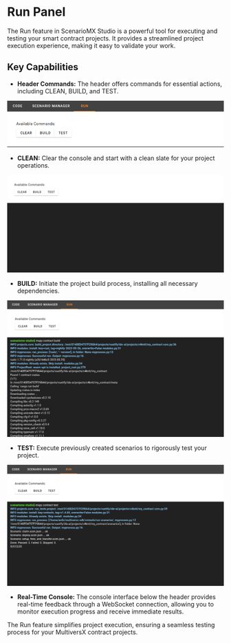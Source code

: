# Run Panel

The Run feature in ScenarioMX Studio is a powerful tool for executing and testing your smart contract projects. It provides a streamlined project execution experience, making it easy to validate your work.

## Key Capabilities

- **Header Commands:** The header offers commands for essential actions, including CLEAN, BUILD, and TEST.

![commands](../static/img/commands.png)

- **CLEAN:** Clear the console and start with a clean slate for your project operations.

![commands](../static/img/run-clean.png)

- **BUILD:** Initiate the project build process, installing all necessary dependencies.

![commands](../static/img/run-build.png)

- **TEST:** Execute previously created scenarios to rigorously test your project.

![commands](../static/img/run-test.png)

- **Real-Time Console:** The console interface below the header provides real-time feedback through a WebSocket connection, allowing you to monitor execution progress and receive immediate results.

The Run feature simplifies project execution, ensuring a seamless testing process for your MultiversX contract projects.
